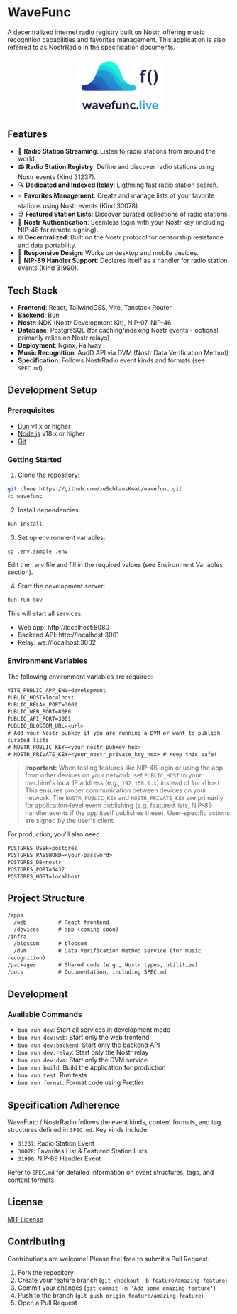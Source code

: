 # WaveFunc

A decentralized internet radio registry built on Nostr, offering music recognition capabilities and favorites management. This application is also referred to as NostrRadio in the specification documents.

<div align="center">
  <img src="apps/web/public/images/logo.png" alt="WaveFunc Logo" width="200" />
</div>

## Features

- 🎵 **Radio Station Streaming**: Listen to radio stations from around the world.
- 📻 **Radio Station Registry**: Define and discover radio stations using Nostr events (Kind 31237).
- 🔍 **Dedicated and Indexed Relay**: Ligthning fast radio station search.
- ⭐ **Favorites Management**: Create and manage lists of your favorite stations using Nostr events (Kind 30078).
- 큐 **Featured Station Lists**: Discover curated collections of radio stations.
- 🔑 **Nostr Authentication**: Seamless login with your Nostr key (including NIP-46 for remote signing).
- 🌐 **Decentralized**: Built on the Nostr protocol for censorship resistance and data portability.
- 📱 **Responsive Design**: Works on desktop and mobile devices.
- 🔗 **NIP-89 Handler Support**: Declares itself as a handler for radio station events (Kind 31990).

## Tech Stack

- **Frontend**: React, TailwindCSS, Vite, Tanstack Router
- **Backend**: Bun
- **Nostr**: NDK (Nostr Development Kit), NIP-07, NIP-46
- **Database**: PostgreSQL (for caching/indexing Nostr events - optional, primarily relies on Nostr relays)
- **Deployment**: Nginx, Railway
- **Music Recognition**: AudD API via DVM (Nostr Data Verification Method)
- **Specification**: Follows NostrRadio event kinds and formats (see `SPEC.md`)

## Development Setup

### Prerequisites

- [Bun](https://bun.sh/) v1.x or higher
- [Node.js](https://nodejs.org/) v18.x or higher
- [Git](https://git-scm.com/)

### Getting Started

1. Clone the repository:

```bash
git clone https://github.com/zeSchlausKwab/wavefunc.git
cd wavefunc
```

2. Install dependencies:

```bash
bun install
```

3. Set up environment variables:

```bash
cp .env.sample .env
```

Edit the `.env` file and fill in the required values (see Environment Variables section).

4. Start the development server:

```bash
bun run dev
```

This will start all services:

- Web app: http://localhost:8080
- Backend API: http://localhost:3001
- Relay: ws://localhost:3002

### Environment Variables

The following environment variables are required:

```
VITE_PUBLIC_APP_ENV=development
PUBLIC_HOST=localhost
PUBLIC_RELAY_PORT=3002
PUBLIC_WEB_PORT=8080
PUBLIC_API_PORT=3001
PUBLIC_BLOSSOM_URL=<url>
# Add your Nostr pubkey if you are running a DVM or want to publish curated lists
# NOSTR_PUBLIC_KEY=<your_nostr_pubkey_hex>
# NOSTR_PRIVATE_KEY=<your_nostr_private_key_hex> # Keep this safe!
```

> **Important:** When testing features like NIP-46 login or using the app from other devices on your network, set `PUBLIC_HOST` to your machine's local IP address (e.g., `192.168.1.x`) instead of `localhost`. This ensures proper communication between devices on your network. The `NOSTR_PUBLIC_KEY` and `NOSTR_PRIVATE_KEY` are primarily for application-level event publishing (e.g. featured lists, NIP-89 handler events if the app itself publishes these). User-specific actions are signed by the user's client.

For production, you'll also need:

```
POSTGRES_USER=postgres
POSTGRES_PASSWORD=<your-password>
POSTGRES_DB=nostr
POSTGRES_PORT=5432
POSTGRES_HOST=localhost
```

## Project Structure

```
/apps
  /web          # React frontend
  /devices      # app (coming soon)
/infra
  /blossom      # blossom
  /dvm          # Data Verification Method service (for music recognition)
/packages       # Shared code (e.g., Nostr types, utilities)
/docs           # Documentation, including SPEC.md
```

## Development

### Available Commands

- `bun run dev`: Start all services in development mode
- `bun run dev:web`: Start only the web frontend
- `bun run dev:backend`: Start only the backend API
- `bun run dev:relay`: Start only the Nostr relay
- `bun run dev:dvm`: Start only the DVM service
- `bun run build`: Build the application for production
- `bun run test`: Run tests
- `bun run format`: Format code using Prettier

## Specification Adherence

WaveFunc / NostrRadio follows the event kinds, content formats, and tag structures defined in `SPEC.md`. Key kinds include:

- `31237`: Radio Station Event
- `30078`: Favorites List & Featured Station Lists
- `31990`: NIP-89 Handler Event

Refer to `SPEC.md` for detailed information on event structures, tags, and content formats.

## License

[MIT License](LICENSE)

## Contributing

Contributions are welcome! Please feel free to submit a Pull Request.

1. Fork the repository
2. Create your feature branch (`git checkout -b feature/amazing-feature`)
3. Commit your changes (`git commit -m 'Add some amazing feature'`)
4. Push to the branch (`git push origin feature/amazing-feature`)
5. Open a Pull Request

```

```

